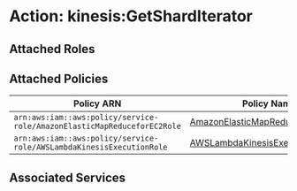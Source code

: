 # Action: kinesis:GetShardIterator

## Attached Roles

## Attached Policies

| Policy ARN | Policy Name |
|------------|-------------|
| `arn:aws:iam::aws:policy/service-role/AmazonElasticMapReduceforEC2Role` | [AmazonElasticMapReduceforEC2Role](../policies.md#amazonelasticmapreduceforec2role) |
| `arn:aws:iam::aws:policy/service-role/AWSLambdaKinesisExecutionRole` | [AWSLambdaKinesisExecutionRole](../policies.md#awslambdakinesisexecutionrole) |

## Associated Services

